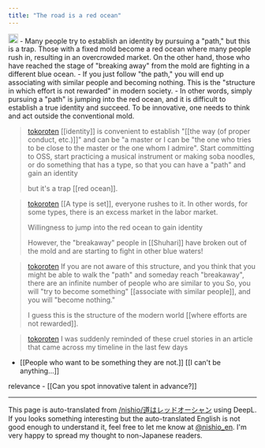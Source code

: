 ```yaml
---
title: "The road is a red ocean"
---
```


<img src='https://scrapbox.io/api/pages/nishio-en/claude/icon' alt='claude.icon' height="19.5"/>
- Many people try to establish an identity by pursuing a "path," but this is a trap. Those with a fixed mold become a red ocean where many people rush in, resulting in an overcrowded market. On the other hand, those who have reached the stage of "breaking away" from the mold are fighting in a different blue ocean.
- If you just follow "the path," you will end up associating with similar people and becoming nothing. This is the "structure in which effort is not rewarded" in modern society.
- In other words, simply pursuing a "path" is jumping into the red ocean, and it is difficult to establish a true identity and succeed. To be innovative, one needs to think and act outside the conventional mold.

> [tokoroten](https://twitter.com/tokoroten/status/1773742580167233918) [[identity]] is convenient to establish "[[the way (of proper conduct, etc.)]]" and can be "a master or I can be "the one who tries to be close to the master or the one whom I admire".
>  Start committing to OSS, start practicing a musical instrument or making soba noodles, or do something that has a type, so that you can have a "path" and gain an identity
>
>  but it's a trap [[red ocean]].

> [tokoroten](https://twitter.com/tokoroten/status/1773742581559767479) [[A type is set]], everyone rushes to it.
>  In other words, for some types, there is an excess market in the labor market.
>
>  Willingness to jump into the red ocean to gain identity
>
>  However, the "breakaway" people in [[Shuhari]] have broken out of the mold and are starting to fight in other blue waters!

> [tokoroten](https://twitter.com/tokoroten/status/1773742582948053419) If you are not aware of this structure, and you think that you might be able to walk the "path" and someday reach "breakaway", there are an infinite number of people who are similar to you So, you will "try to become something" [[associate with similar people]], and you will "become nothing."
>
>  I guess this is the structure of the modern world [[where efforts are not rewarded]].

> [tokoroten](https://twitter.com/tokoroten/status/1773742584357351768) I was suddenly reminded of these cruel stories in an article that came across my timeline in the last few days

- [[People who want to be something they are not.]]
[[I can't be anything...]]

relevance
    - [[Can you spot innovative talent in advance?]]

---
This page is auto-translated from [/nishio/道はレッドオーシャン](https://scrapbox.io/nishio/道はレッドオーシャン) using DeepL. If you looks something interesting but the auto-translated English is not good enough to understand it, feel free to let me know at [@nishio_en](https://twitter.com/nishio_en). I'm very happy to spread my thought to non-Japanese readers.
